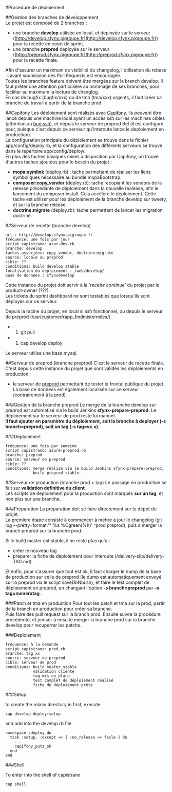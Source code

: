 #Procedure de déploiement

##Gestion des branches de développement   
Le projet est composé de 2 branches :

* une branche **develop** utilisée en local, et deployée sur le serveur  ([http://develop.sfynx.pigroupe.fr](http://develop.sfynx.pigroupe.fr))  pour la recette en court de sprint.
* une branche **preprod** deployée  sur le serveur  ([http://preprod.sfynx.pigroupe.fr](http://preprod.sfynx.pigroupe.fr))  pour la recette finale.

Afin d'assurer un maximum de visibilité du changelog, l'utilisation du rebase -i avant soumission des Pull Requests est encouragée.     
Toutes les branches feature doivent être mergées sur la branch develop. Il faut prêter une attention particulière au nommage de ses branches, pour faciliter au maximum la lecture de changlog.        
En cas de bugfix (bugfix/xxx) ou de tma (tma/xxx) urgents, il faut créer sa branche de travail à partir de la branche prod.    

##Capifony
Les déploiement sont réalisés avec [Capifony](http://capifony.org/). Ils peuvent être lancé depuis une machine local ayant un accès ssh sur les machines cibles (attention au [bug ssh](https://bugs.launchpad.net/ubuntu/+source/openssh/+bug/708493/comments/46)), et depuis le serveur de preprod Bel (il est configuré pour, puisque c'est depuis ce serveur qu'interoute lance le deploiement en production).    
La configuration principale du déploiement se trouve dans le fichier app/config/deploy.rb, et la configuration des différents serveurs se trouve dans le repertoire app/config/deploy/.    
En plus des taches basiques mises à disposition par Capifony, on trouve d'autres taches ajoutées pour le besoin du projet :

* **mopa:symlink** (deploy.rb) : tache permettant de réaliser les liens symboliques nécessaire au bundle mopaBootstrap.     
* **composer:copy_vendor** (deploy.rb): tache recopiant les vendors de la release précédante de déploiement dans la nouvelle realease, afin le lancement du composer:install. Cela accèlère le déploiement. Cette tache est utiliser pour les déploiement de la branche develop sur tweety, et sur la branche release.    
* **doctrine:migrate** (deploy.rb): tache permettant de lancer les migration doctrine. 

##Serveur de recette (branche develop)

    url : http://develop.sfynx.pigroupe.fr 
    fréquence: une fois par jour      
    script capistrano: azur-dev.rb
    branche: develop         
    taches associées: copy_vendor, doctrine:migrate
    source: locale ou preprod
    cible: ??
    conditions: build develop stable
    localisation du deploiement : /web/develop/
    base de données : sfynxdevelop

Cette instance du projet doit servir à la *'recette continue'* du projet par le product-owner (???).   
Les tickets du sprint dashboard ne sont testables que lorsqu'ils sont déployés sur ce serveur.    

Depuis la racine du projet, en local si ssh fonctionnel, ou depuis le serveur de preprod (/usr/customer/rapp_findmistermiles/)

* 1) git pull
* 1) cap develop deploy

Le serveur utilise une base mysql.     

##Serveur de preprod (branche preprod)
C'est le serveur de recette finale. C'est depuis cette instance du projet que sont validés les déploiements en production.

* le serveur de [preprod](http://preprod.sfynx.pigroupe.fr/) permettant de tester le frontal publique du projet. La base de données est également localisée sur ce serveur (contrairement à la prod).

###Gestion de la branche preprod
Le merge de la branche develop sur preprod est automatisé via le build Jenkins **sfynx-prepare-preprod**. 
Le déploiement sur le serveur de prod reste lui manuel.    
**Il faut ajouter en paramètre du déploiement, soit la branche à deployer (-s branch=preprod), soit un tag (-s tag=vx.x).**    

###Deploiement

    fréquence: une fois par semaine      
    script capistrano: azure-preprod.rb
    branche: preprod         
    source: serveur de preprod
    cible: ??
    conditions: merge réalisé via le build Jenkins sfynx-prepare-preprod, 
                build preprod stable.

##Serveur de production (branche prod + tag)
Le passage en production se fait sur **validation definitive du client**.    
Les scripts de deploiement pour la production sont marqués **sur un tag**, et non plus sur une branche.    

###Préparation
La préparation doit se faire directement sur le dépot du projet.    
La première étape consiste à commencer à mettre à jour le changelog (git log --pretty=format:'* %s %Cgreen(%h)' ^prod preprod), puis à merger la branch preprod sur la branche prod.  


Si le build master est stable, il ne reste plus qu'à :

* créer le nouveau tag
* préparer la fiche de déploiement pour Interoute (/delivery-slip/delivery-TAG.md)

Et enfin, pour s'assurer que tout est ok, il faut charger le dump de la base de production sur celle de preprod (le dump est automatiquement envoyé sur la preprod via le script saveDbNbi.sh), et faire le test complet de déploiement en preprod, en changant l'option **-s branch=preprod** par **-s tag=numerotag**.  

###Patch et tma en production
Pour tout les patch et tma sur la prod, partir de la branch en production pour créer sa branche.      
Puis faire des pull request sur la branch prod. Ensuite suivre la procédure précédente, et penser à ensuite merger la branche prod sur la branche develop pour recuperrer les patchs.
  

###Deploiement
     
    fréquence: à la demande         
    script capistrano: prod.rb
    branche: tag xx         
    source: serveur de preprod
    cible: serveur de prod
    conditions: build mester stable
                validation cliente
                tag mis en place
                test complèt de déploiement réalisé
                fiche de déploiement prête    


###Setup

to create the relase directory in first, execute

    cap develop deploy:setup    

and add into the develop.rb file

    namespace :deploy do
      task :setup, :except => { :no_release => fasle } do
        ...
        capifony_puts_ok
      end
    end

###Shell

To enter into the shell of capistrano

    cap shell
